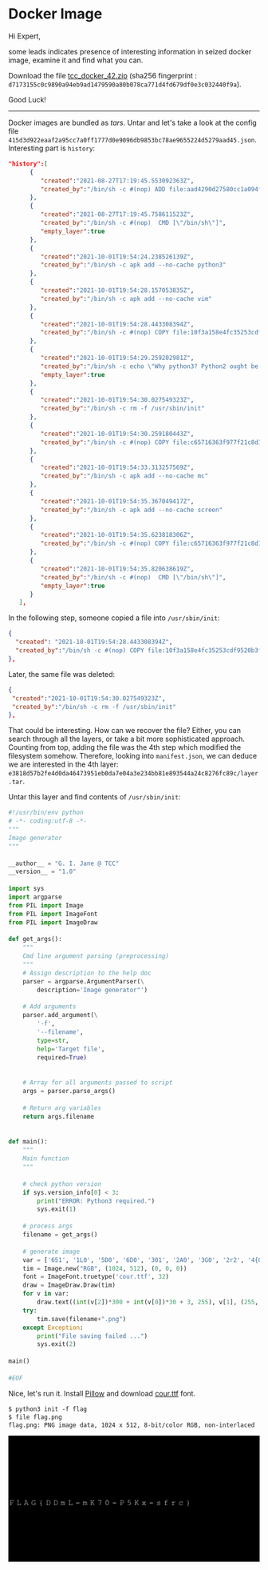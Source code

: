 # Docker Image

Hi Expert,

some leads indicates presence of interesting information in seized docker image, examine it and find what you can.

Download the file [tcc_docker_42.zip](https://owncloud.cesnet.cz/index.php/s/XubphgN4onkZx7P/download) (sha256 fingerprint : `d7173155c0c9890a94eb9ad1479590a80b078ca771d4fd679df0e3c032440f9a`).

Good Luck!

---

Docker images are bundled as _tars_.
Untar and let's take a look at the config file `415d3d922eaaf2a95cc7a0ff1777d0e9096db9853bc78ae9655224d5279aad45.json`.
Interesting part is `history`:
```json
"history":[
      {
         "created":"2021-08-27T17:19:45.553092363Z",
         "created_by":"/bin/sh -c #(nop) ADD file:aad4290d27580cc1a094ffaf98c3ca2fc5d699fe695dfb8e6e9fac20f1129450 in / "
      },
      {
         "created":"2021-08-27T17:19:45.758611523Z",
         "created_by":"/bin/sh -c #(nop)  CMD [\"/bin/sh\"]",
         "empty_layer":true
      },
      {
         "created":"2021-10-01T19:54:24.238526139Z",
         "created_by":"/bin/sh -c apk add --no-cache python3"
      },
      {
         "created":"2021-10-01T19:54:28.157053835Z",
         "created_by":"/bin/sh -c apk add --no-cache vim"
      },
      {
         "created":"2021-10-01T19:54:28.443308394Z",
         "created_by":"/bin/sh -c #(nop) COPY file:10f3a158e4fc35253cdf9520b3fdfa4118febc6cf77deecdae4598aea9352b46 in /usr/sbin/init "
      },
      {
         "created":"2021-10-01T19:54:29.259202981Z",
         "created_by":"/bin/sh -c echo \"Why python3? Python2 ought be enough for everybody!\"",
         "empty_layer":true
      },
      {
         "created":"2021-10-01T19:54:30.027549323Z",
         "created_by":"/bin/sh -c rm -f /usr/sbin/init"
      },
      {
         "created":"2021-10-01T19:54:30.259180443Z",
         "created_by":"/bin/sh -c #(nop) COPY file:c65716363f977f21c8d170d0a479c2c1e6deaa8efab4a1bbbec0bb1d81853b08 in /usr/sbin/init "
      },
      {
         "created":"2021-10-01T19:54:33.313257569Z",
         "created_by":"/bin/sh -c apk add --no-cache mc"
      },
      {
         "created":"2021-10-01T19:54:35.367049417Z",
         "created_by":"/bin/sh -c apk add --no-cache screen"
      },
      {
         "created":"2021-10-01T19:54:35.623818306Z",
         "created_by":"/bin/sh -c #(nop) COPY file:c65716363f977f21c8d170d0a479c2c1e6deaa8efab4a1bbbec0bb1d81853b08 in /usr/sbin/init "
      },
      {
         "created":"2021-10-01T19:54:35.820638619Z",
         "created_by":"/bin/sh -c #(nop)  CMD [\"/bin/sh\"]",
         "empty_layer":true
      }
   ],
```

In the following step, someone copied a file into `/usr/sbin/init`:
```json
{
  "created": "2021-10-01T19:54:28.443308394Z",
  "created_by":"/bin/sh -c #(nop) COPY file:10f3a158e4fc35253cdf9520b3fdfa4118febc6cf77deecdae4598aea9352b46 in /usr/sbin/init "
},
```

Later, the same file was deleted:
```json
{
 "created":"2021-10-01T19:54:30.027549323Z",
 "created_by":"/bin/sh -c rm -f /usr/sbin/init"
},
```

That could be interesting. How can we recover the file? Either, you can search through all the layers, or take a bit more sophisticated
approach. Counting from top, adding the file was the 4th step which modified the filesystem somehow. Therefore, looking into `manifest.json`,
we can deduce we are interested in the 4th layer: `e3818d57b2fe4d0da46473951eb0da7e04a3e234bb81e893544a24c8276fc89c/layer.tar`.

Untar this layer and find contents of `/usr/sbin/init`:
```python
#!/usr/bin/env python
# -*- coding:utf-8 -*-
"""
Image generator
"""

__author__ = "G. I. Jane @ TCC"
__version__ = "1.0"

import sys
import argparse
from PIL import Image
from PIL import ImageFont
from PIL import ImageDraw

def get_args():
	"""
	Cmd line argument parsing (preprocessing)
	"""
	# Assign description to the help doc
	parser = argparse.ArgumentParser(\
		description='Image generator"')

	# Add arguments
	parser.add_argument(\
		'-f',
		'--filename',
		type=str,
		help='Target file',
		required=True)


	# Array for all arguments passed to script
	args = parser.parse_args()

	# Return arg variables
	return args.filename


def main():
	"""
	Main function
	"""

	# check python version
	if sys.version_info[0] < 3:
		print("ERROR: Python3 required.")
		sys.exit(1)

	# process args
	filename = get_args()

	# generate image
	var = ['651', '1L0', '5D0', '6D0', '301', '2A0', '3G0', '2r2', '4{0', '7K1', '1f2', '4}2', '9-1', '8L0', '8x1', '1K1', '0s2', '0m1', '0F0', '271', '5P1', '7m0', '4-1', '9-0', '3c2']
	tim = Image.new("RGB", (1024, 512), (0, 0, 0))
	font = ImageFont.truetype('cour.ttf', 32)
	draw = ImageDraw.Draw(tim)
	for v in var:
		draw.text((int(v[2])*300 + int(v[0])*30 + 3, 255), v[1], (255, 255, 255), font=font)
	try:
		tim.save(filename+".png")
	except Exception:
		print("File saving failed ...")
		sys.exit(2)

main()

#EOF

```

Nice, let's run it. Install [Pillow](https://pypi.org/project/Pillow/) and download
[cour.ttf](https://www.fontsupply.com/fonts/C/Cour.html) font.

```
$ python3 init -f flag
$ file flag.png 
flag.png: PNG image data, 1024 x 512, 8-bit/color RGB, non-interlaced
```

![](flag.png)